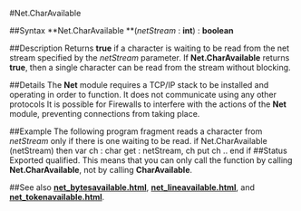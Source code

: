 
#Net.CharAvailable

##Syntax
**Net.CharAvailable **(*netStream* : **int**) : **boolean**

##Description
Returns **true** if a character is waiting to be read from the net stream specified by the *netStream* parameter. If **Net.CharAvailable** returns **true**, then a single character can be read from the stream without blocking.

##Details
The **Net** module requires a TCP/IP stack to be installed and operating in order to function. It does not communicate using any other protocols
It is possible for Firewalls to interfere with the actions of the **Net** module, preventing connections from taking place.

##Example
The following program fragment reads a character from *netStream* only if there is one waiting to be read.
        if Net.CharAvailable (netStream) then
            var ch : char
            get : netStream, ch
            put ch ..
        end if
##Status
Exported qualified.
This means that you can only call the function by calling **Net.CharAvailable**, not by calling **CharAvailable**.

##See also
**[net_bytesavailable.html](Net.BytesAvailable)**, **[net_lineavailable.html](Net.LineAvailable)**, and **[net_tokenavailable.html](Net.TokenAvailable)**.
